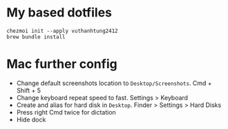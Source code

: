 # My based dotfiles

```
chezmoi init --apply vuthanhtung2412
brew bundle install
```
# Mac further config

+ Change default screenshots location to `Desktop/Screenshots`. Cmd + Shift + 5
+ Change keyboard repeat speed to fast. Settings > Keyboard
+ Create and alias for hard disk in `Desktop`. Finder > Settings > Hard Disks
+ Press right Cmd twice for dictation
+ Hide dock
